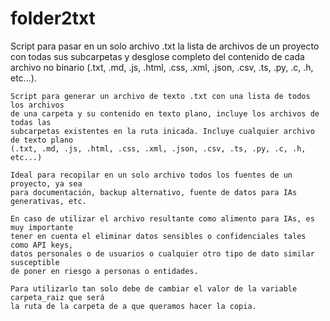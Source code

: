 # folder2txt
Script para pasar en un solo archivo .txt la lista de archivos de un proyecto con todas sus subcarpetas y desglose completo del contenido de cada archivo no binario (.txt, .md, .js, .html, .css, .xml, .json, .csv, .ts, .py, .c, .h, etc...).

    Script para generar un archivo de texto .txt con una lista de todos los archivos
    de una carpeta y su contenido en texto plano, incluye los archivos de todas las
    subcarpetas existentes en la ruta inicada. Incluye cualquier archivo de texto plano
    (.txt, .md, .js, .html, .css, .xml, .json, .csv, .ts, .py, .c, .h, etc...)

    Ideal para recopilar en un solo archivo todos los fuentes de un proyecto, ya sea 
    para documentación, backup alternativo, fuente de datos para IAs generativas, etc.

    En caso de utilizar el archivo resultante como alimento para IAs, es muy importante
    tener en cuenta el eliminar datos sensibles o confidenciales tales como API keys,
    datos personales o de usuarios o cualquier otro tipo de dato similar susceptible
    de poner en riesgo a personas o entidades.

    Para utilizarlo tan solo debe de cambiar el valor de la variable carpeta_raiz que será
    la ruta de la carpeta de a que queramos hacer la copia. 
